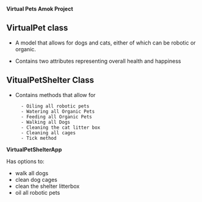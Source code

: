 **Virtual Pets Amok Project**

## VirtualPet class 

* A model that allows for dogs and cats, either of which can be robotic or organic.

* Contains two attributes representing overall health and happiness

## VitualPetShelter Class

* Contains methods that allow for

		- Oiling all robotic pets
		- Watering all Organic Pets
		- Feeding all Organic Pets
		- Walking all Dogs
		- Cleaning the cat litter box
		- Cleaning all cages
		- Tick method

**VirtualPetShelterApp**

Has options to:
* walk all dogs
* clean dog cages
* clean the shelter litterbox
* oil all robotic pets
